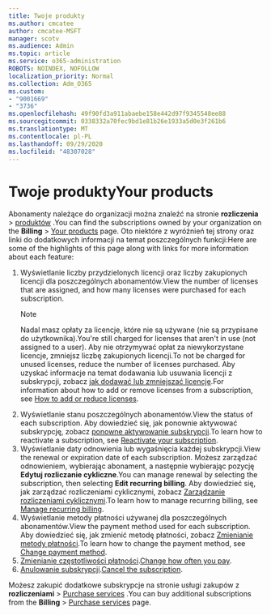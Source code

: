 ```yaml
---
title: Twoje produkty
ms.author: cmcatee
author: cmcatee-MSFT
manager: scotv
ms.audience: Admin
ms.topic: article
ms.service: o365-administration
ROBOTS: NOINDEX, NOFOLLOW
localization_priority: Normal
ms.collection: Adm_O365
ms.custom:
- "9001669"
- "3736"
ms.openlocfilehash: 49f90fd3a911abaebe158e442d97f9345548ee88
ms.sourcegitcommit: 0338332a70fec9bd1e81b26e1933a5d0e3f261b6
ms.translationtype: MT
ms.contentlocale: pl-PL
ms.lasthandoff: 09/29/2020
ms.locfileid: "48307028"
---
```

# <a name="your-products"></a><span data-ttu-id="66830-102">Twoje produkty</span><span class="sxs-lookup"><span data-stu-id="66830-102">Your products</span></span>

<span data-ttu-id="66830-103">Abonamenty należące do organizacji można znaleźć na stronie **rozliczenia**  >  [produktów](https://go.microsoft.com/fwlink/p/?linkid=842054) .</span><span class="sxs-lookup"><span data-stu-id="66830-103">You can find the subscriptions owned by your organization on the **Billing** > [Your products](https://go.microsoft.com/fwlink/p/?linkid=842054) page.</span></span> <span data-ttu-id="66830-104">Oto niektóre z wyróżnień tej strony oraz linki do dodatkowych informacji na temat poszczególnych funkcji:</span><span class="sxs-lookup"><span data-stu-id="66830-104">Here are some of the highlights of this page along with links for more information about each feature:</span></span>

1. <span data-ttu-id="66830-105">Wyświetlanie liczby przydzielonych licencji oraz liczby zakupionych licencji dla poszczególnych abonamentów.</span><span class="sxs-lookup"><span data-stu-id="66830-105">View the number of licenses that are assigned, and how many licenses were purchased for each subscription.</span></span>
    > [!NOTE]
    > <span data-ttu-id="66830-106">Nadal masz opłaty za licencje, które nie są używane (nie są przypisane do użytkownika).</span><span class="sxs-lookup"><span data-stu-id="66830-106">You're still charged for licenses that aren't in use (not assigned to a user).</span></span> <span data-ttu-id="66830-107">Aby nie otrzymywać opłat za niewykorzystane licencje, zmniejsz liczbę zakupionych licencji.</span><span class="sxs-lookup"><span data-stu-id="66830-107">To not be charged for unused licenses, reduce the number of licenses purchased.</span></span> <span data-ttu-id="66830-108">Aby uzyskać informacje na temat dodawania lub usuwania licencji z subskrypcji, zobacz [jak dodawać lub zmniejszać licencje](https://docs.microsoft.com/alchemyinsights/how-to-add-or-reduce-licenses).</span><span class="sxs-lookup"><span data-stu-id="66830-108">For information about how to add or remove licenses from a subscription, see [How to add or reduce licenses](https://docs.microsoft.com/alchemyinsights/how-to-add-or-reduce-licenses).</span></span>
2. <span data-ttu-id="66830-109">Wyświetlanie stanu poszczególnych abonamentów.</span><span class="sxs-lookup"><span data-stu-id="66830-109">View the status of each subscription.</span></span> <span data-ttu-id="66830-110">Aby dowiedzieć się, jak ponownie aktywować subskrypcję, zobacz [ponowne aktywowanie subskrypcji](reactivate-your-subscription.md).</span><span class="sxs-lookup"><span data-stu-id="66830-110">To learn how to reactivate a subscription, see [Reactivate your subscription](reactivate-your-subscription.md).</span></span>
3. <span data-ttu-id="66830-111">Wyświetlanie daty odnowienia lub wygaśnięcia każdej subskrypcji.</span><span class="sxs-lookup"><span data-stu-id="66830-111">View the renewal or expiration date of each subscription.</span></span> <span data-ttu-id="66830-112">Możesz zarządzać odnowieniem, wybierając abonament, a następnie wybierając pozycję **Edytuj rozliczanie cykliczne**.</span><span class="sxs-lookup"><span data-stu-id="66830-112">You can manage renewal by selecting the subscription, then selecting **Edit recurring billing**.</span></span> <span data-ttu-id="66830-113">Aby dowiedzieć się, jak zarządzać rozliczeniami cyklicznymi, zobacz [Zarządzanie rozliczeniami cyklicznymi](manage-auto-renewal.md).</span><span class="sxs-lookup"><span data-stu-id="66830-113">To learn how to manage recurring billing, see [Manage recurring billing](manage-auto-renewal.md).</span></span>
4. <span data-ttu-id="66830-114">Wyświetlanie metody płatności używanej dla poszczególnych abonamentów.</span><span class="sxs-lookup"><span data-stu-id="66830-114">View the payment method used for each subscription.</span></span> <span data-ttu-id="66830-115">Aby dowiedzieć się, jak zmienić metodę płatności, zobacz [Zmienianie metody płatności](change-payment-method.md).</span><span class="sxs-lookup"><span data-stu-id="66830-115">To learn how to change the payment method, see [Change payment method](change-payment-method.md).</span></span>
5. <span data-ttu-id="66830-116">[Zmienianie częstotliwości płatności](change-how-often-you-pay.md).</span><span class="sxs-lookup"><span data-stu-id="66830-116">[Change how often you pay](change-how-often-you-pay.md).</span></span>
6. <span data-ttu-id="66830-117">[Anulowanie subskrypcji](https://go.microsoft.com/fwlink/?linkid=2119113).</span><span class="sxs-lookup"><span data-stu-id="66830-117">[Cancel the subscription](https://go.microsoft.com/fwlink/?linkid=2119113).</span></span>

<span data-ttu-id="66830-118">Możesz zakupić dodatkowe subskrypcje na stronie usługi zakupów z **rozliczeniami**  >  [Purchase services](https://go.microsoft.com/fwlink/p/?linkid=868433) .</span><span class="sxs-lookup"><span data-stu-id="66830-118">You can buy additional subscriptions from the **Billing** > [Purchase services](https://go.microsoft.com/fwlink/p/?linkid=868433) page.</span></span>